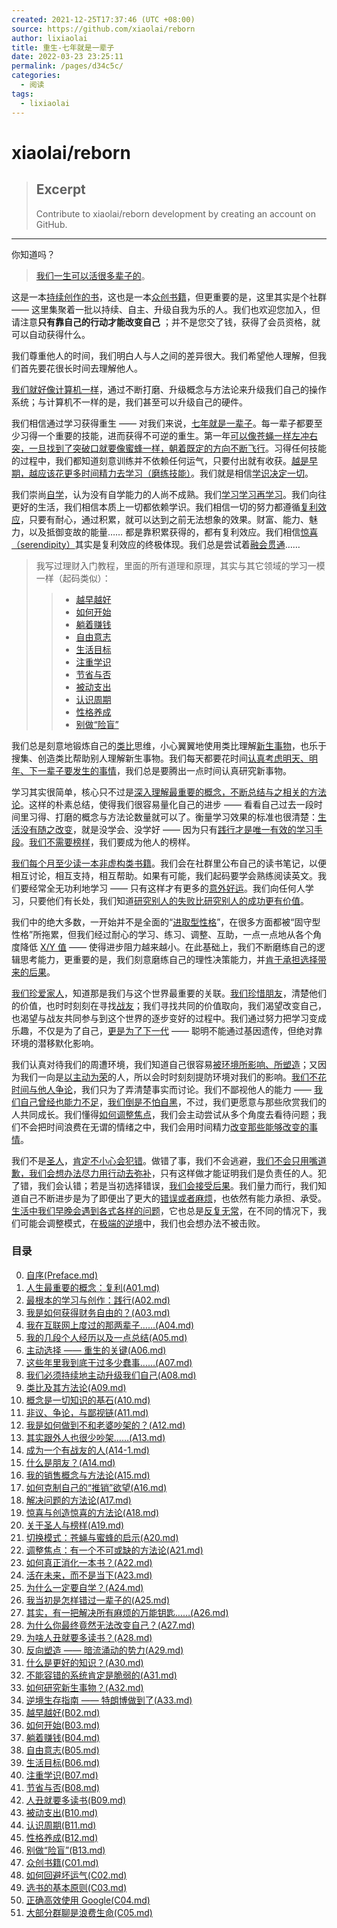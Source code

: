 ```yaml
---
created: 2021-12-25T17:37:46 (UTC +08:00)
source: https://github.com/xiaolai/reborn
author: lixiaolai
title: 重生-七年就是一辈子
date: 2022-03-23 23:25:11
permalink: /pages/d34c5c/
categories: 
  - 阅读
tags: 
  - lixiaolai
---
```


# xiaolai/reborn

> ## Excerpt
> Contribute to xiaolai/reborn development by creating an account on GitHub.

---
你知道吗？

> [我们一生可以活很多辈子的](https://github.com/xiaolai/reborn/blob/master/images/heres-sth-wrong.jpg)。

这是一本[持续创作的书](https://github.com/xiaolai/reborn/blob/master/Preface.md)，这也是一本[众创书籍](https://github.com/xiaolai/reborn/blob/master/C01.md)，但更重要的是，这里其实是个社群 —— 这里集聚着一批以持续、自主、升级自我为乐的人。我们也欢迎您加入，但请注意**只有靠自己的行动才能改变自己** ；并不是您交了钱，获得了会员资格，就可以自动获得什么。

我们尊重他人的时间，我们明白人与人之间的差异很大。我们希望他人理解，但我们首先要花很长时间去理解他人。

[我们就好像计算机一样](https://github.com/xiaolai/reborn/blob/master/A08.md)，通过不断打磨、升级概念与方法论来升级我们自己的操作系统；与计算机不一样的是，我们甚至可以升级自己的硬件。

我们相信通过学习获得重生 —— 对我们来说，[七年就是一辈子](https://github.com/xiaolai/reborn/blob/master/Preface.md)。每一辈子都要至少习得一个重要的技能，进而获得不可逆的重生。第一年[可以像苍蝇一样左冲右突，一旦找到了突破口就要像蜜蜂一样，朝着既定的方向不断飞行](https://github.com/xiaolai/reborn/blob/master/A20.md)。习得任何技能的过程中，我们都知道刻意训练并不依赖任何运气，只要付出就有收获。[越是早期，越应该花更多时间精力去学习（磨练技能）](https://github.com/xiaolai/reborn/blob/master/C02.md)。我们就是相信[学识决定一切](https://github.com/xiaolai/reborn/blob/master/B07.md)。

我们崇尚[自学](https://github.com/xiaolai/reborn/blob/master/A24.md)，认为没有自学能力的人尚不成熟。我们[学习学习再学习](https://github.com/xiaolai/reborn/blob/master/Preface.md)。我们向往更好的生活，我们相信本质上一切都依赖学识。我们相信一切的努力都遵循[复利效应](https://github.com/xiaolai/reborn/blob/master/A01.md)，只要有耐心，通过积累，就可以达到之前无法想象的效果。财富、能力、魅力，以及抵御变故的能量…… 都是靠积累获得的，都有复利效应。我们相信[惊喜（serendipity）](https://github.com/xiaolai/reborn/blob/master/A18.md)其实是复利效应的终极体现。我们总是尝试着[融会贯通](https://github.com/xiaolai/reborn/blob/master/A09.md)……

> 我写过理财入门教程，里面的所有道理和原理，其实与其它领域的学习一模一样（起码类似）：
> 
> > -   [越早越好](https://github.com/xiaolai/reborn/blob/master/B02.md)
> > -   [如何开始](https://github.com/xiaolai/reborn/blob/master/B03.md)
> > -   [躺着赚钱](https://github.com/xiaolai/reborn/blob/master/B04.md)
> > -   [自由意志](https://github.com/xiaolai/reborn/blob/master/B05.md)
> > -   [生活目标](https://github.com/xiaolai/reborn/blob/master/B06.md)
> > -   [注重学识](https://github.com/xiaolai/reborn/blob/master/B07.md)
> > -   [节省与否](https://github.com/xiaolai/reborn/blob/master/B08.md)
> > -   [被动支出](https://github.com/xiaolai/reborn/blob/master/B10.md)
> > -   [认识周期](https://github.com/xiaolai/reborn/blob/master/B11.md)
> > -   [性格养成](https://github.com/xiaolai/reborn/blob/master/B12.md)
> > -   [别做“险盲”](https://github.com/xiaolai/reborn/blob/master/B13.md)

我们总是刻意地锻炼自己的[类比](https://github.com/xiaolai/reborn/blob/master/A09.md)思维，小心翼翼地使用类比理解[新生事物](https://github.com/xiaolai/reborn/blob/master/A32.md)，也乐于搜集、创造类比帮助别人理解新生事物。我们每天都要花时间[认真考虑明天、明年、下一辈子要发生的事情](https://github.com/xiaolai/reborn/blob/master/A23.md)，我们总是要腾出一点时间认真研究新事物。

学习其实很简单，核心只不过是[深入理解最重要的概念，不断总结与之相关的方法论](https://github.com/xiaolai/reborn/blob/master/A10.md)。这样的朴素总结，使得我们很容易量化自己的进步 —— 看看自己过去一段时间里习得、打磨的概念与方法论数量就可以了。衡量学习效果的标准也很清楚：[生活没有随之改变](https://github.com/xiaolai/reborn/blob/master/A27.md)，就是没学会、没学好 —— 因为只有[践行才是唯一有效的学习手段](https://github.com/xiaolai/reborn/blob/master/A02.md)。[我们不需要榜样](https://github.com/xiaolai/reborn/blob/master/A19.md)，我们要成为他人的榜样。

[我们每个月至少读一本非虚构类书籍](https://github.com/xiaolai/reborn/blob/master/A22.md)。我们会在社群里公布自己的读书笔记，以便相互讨论，相互支持，相互帮助。如果有可能，我们起码要学会熟练阅读英文。我们要经常全无功利地学习 —— 只有这样才有更多的[意外好运](https://github.com/xiaolai/reborn/blob/master/A18.md)。我们向任何人学习，只要他们有长处，我们知道[研究别人的失败比研究别人的成功更有价值](https://github.com/xiaolai/reborn/blob/master/A26.md)。

我们中的绝大多数，一开始并不是全面的“[进取型性格](https://github.com/xiaolai/reborn/blob/master/A10.md)”，在很多方面都被“固守型性格”所拖累，但我们经过耐心的学习、练习、调整、互助，一点一点地从各个角度降低 [X/Y 值](https://github.com/xiaolai/reborn/blob/master/A10.md) —— 使得进步阻力越来越小。在此基础上，我们不断磨练自己的逻辑思考能力，更重要的是，我们刻意磨练自己的理性决策能力，并[肯于承担选择带来的后果](https://github.com/xiaolai/reborn/blob/master/A26.md)。

[我们珍爱家人](https://github.com/xiaolai/reborn/blob/master/A12.md)，知道那是我们与这个世界最重要的关联。[我们珍惜朋友](https://github.com/xiaolai/reborn/blob/master/A14.md)，清楚他们的价值，也时时刻刻在寻找[战友](https://github.com/xiaolai/reborn/blob/master/A14-1.md)；我们寻找共同的价值取向，我们渴望改变自己，也渴望与战友共同参与到这个世界的逐步变好的过程中。我们通过努力把学习变成乐趣，不仅是为了自己，[更是为了下一代](https://github.com/xiaolai/reborn/blob/master/A28.md) —— 聪明不能通过基因遗传，但绝对靠环境的潜移默化影响。

我们认真对待我们的周遭环境，我们知道自己很容易[被环境所影响、所塑造](https://github.com/xiaolai/reborn/blob/master/A29.md)；又因为我们一向是[以主动为荣](https://github.com/xiaolai/reborn/blob/master/A06.md)的人，所以会时时刻刻提防环境对我们的影响。[我们不花时间与他人争论](https://github.com/xiaolai/reborn/blob/master/A11.md)，我们只为了弄清楚事实而讨论。我们不鄙视他人的能力 —— [我们自己曾经也能力不足](https://github.com/xiaolai/reborn/blob/master/A25.md)，[我们倒是不怕自黑](https://github.com/xiaolai/reborn/blob/master/A28.md)，不过，我们更愿意与那些欣赏我们的人共同成长。我们懂得[如何调整焦点](https://github.com/xiaolai/reborn/blob/master/A21.md)，我们会主动尝试从多个角度去看待问题；我们不会把时间浪费在无谓的情绪之中，我们会用时间精力[改变那些能够改变的事情](https://github.com/xiaolai/reborn/blob/master/A26.md)。

我们不是[圣人](https://github.com/xiaolai/reborn/blob/master/A19.md)，[肯定不小心会犯错](https://github.com/xiaolai/reborn/blob/master/A19.md)。做错了事，我们不会逃避，[我们不会只用嘴道歉，我们会想办法尽力用行动去弥补](https://github.com/xiaolai/reborn/blob/master/A14.md)，只有这样做才能证明我们是负责任的人。犯了错，我们会认错；若是当初选择错误，[我们会接受后果](https://github.com/xiaolai/reborn/blob/master/A26.md)。我们量力而行，我们知道自己不断进步是为了即便出了更大的[错误或者麻烦](https://github.com/xiaolai/reborn/blob/master/A31.md)，也依然有能力承担、承受。[生活中我们早晚会遇到各式各样的问题](https://github.com/xiaolai/reborn/blob/master/A17.md)，它也总是[反复无常](https://github.com/xiaolai/reborn/blob/master/A05.md)，在不同的情况下，我们可能会调整模式，在[极端的逆境](https://github.com/xiaolai/reborn/blob/master/A33.md)中，我们也会想办法不被击败。

### 目录

0.  [自序(Preface.md)](https://github.com/xiaolai/reborn/blob/master/Preface.md)
1.  [人生最重要的概念：复利(A01.md)](https://github.com/xiaolai/reborn/blob/master/A01.md)
2.  [最根本的学习与创作：践行(A02.md)](https://github.com/xiaolai/reborn/blob/master/A02.md)
3.  [我是如何获得财务自由的？(A03.md)](https://github.com/xiaolai/reborn/blob/master/A03.md)
4.  [我在互联网上度过的那两辈子……(A04.md)](https://github.com/xiaolai/reborn/blob/master/A04.md)
5.  [我的几段个人经历以及一点总结(A05.md)](https://github.com/xiaolai/reborn/blob/master/A05.md)
6.  [主动选择 —— 重生的关键(A06.md)](https://github.com/xiaolai/reborn/blob/master/A06.md)
7.  [这些年里我到底干过多少蠢事……(A07.md)](https://github.com/xiaolai/reborn/blob/master/A07.md)
8.  [我们必须持续地主动升级我们自己(A08.md)](https://github.com/xiaolai/reborn/blob/master/A08.md)
9.  [类比及其方法论(A09.md)](https://github.com/xiaolai/reborn/blob/master/A09.md)
10.  [概念是一切知识的基石(A10.md)](https://github.com/xiaolai/reborn/blob/master/A10.md)
11.  [非议、争论，与鄙视链(A11.md)](https://github.com/xiaolai/reborn/blob/master/A11.md)
12.  [我是如何做到不和老婆吵架的？(A12.md)](https://github.com/xiaolai/reborn/blob/master/A12.md)
13.  [其实跟外人也很少吵架……(A13.md)](https://github.com/xiaolai/reborn/blob/master/A13.md)
14.  [成为一个有战友的人(A14-1.md)](https://github.com/xiaolai/reborn/blob/master/A14-1.md)
15.  [什么是朋友？(A14.md)](https://github.com/xiaolai/reborn/blob/master/A14.md)
16.  [我的销售概念与方法论(A15.md)](https://github.com/xiaolai/reborn/blob/master/A15.md)
17.  [如何克制自己的“推销”欲望(A16.md)](https://github.com/xiaolai/reborn/blob/master/A16.md)
18.  [解决问题的方法论(A17.md)](https://github.com/xiaolai/reborn/blob/master/A17.md)
19.  [惊喜与创造惊喜的方法论(A18.md)](https://github.com/xiaolai/reborn/blob/master/A18.md)
20.  [关于圣人与榜样(A19.md)](https://github.com/xiaolai/reborn/blob/master/A19.md)
21.  [切换模式：苍蝇与蜜蜂的启示(A20.md)](https://github.com/xiaolai/reborn/blob/master/A20.md)
22.  [调整焦点：有一个不可或缺的方法论(A21.md)](https://github.com/xiaolai/reborn/blob/master/A21.md)
23.  [如何真正消化一本书？(A22.md)](https://github.com/xiaolai/reborn/blob/master/A22.md)
24.  [活在未来，而不是当下(A23.md)](https://github.com/xiaolai/reborn/blob/master/A23.md)
25.  [为什么一定要自学？(A24.md)](https://github.com/xiaolai/reborn/blob/master/A24.md)
26.  [我当初是怎样错过一辈子的(A25.md)](https://github.com/xiaolai/reborn/blob/master/A25.md)
27.  [其实，有一把解决所有麻烦的万能钥匙……(A26.md)](https://github.com/xiaolai/reborn/blob/master/A26.md)
28.  [为什么你最终竟然无法改变自己？(A27.md)](https://github.com/xiaolai/reborn/blob/master/A27.md)
29.  [为啥人丑就要多读书？(A28.md)](https://github.com/xiaolai/reborn/blob/master/A28.md)
30.  [反向塑造 —— 暗流涌动的势力(A29.md)](https://github.com/xiaolai/reborn/blob/master/A29.md)
31.  [什么是更好的知识？(A30.md)](https://github.com/xiaolai/reborn/blob/master/A30.md)
32.  [不能容错的系统肯定是脆弱的(A31.md)](https://github.com/xiaolai/reborn/blob/master/A31.md)
33.  [如何研究新生事物？(A32.md)](https://github.com/xiaolai/reborn/blob/master/A32.md)
34.  [逆境生存指南 —— 特朗博做到了(A33.md)](https://github.com/xiaolai/reborn/blob/master/A33.md)
35.  [越早越好(B02.md)](https://github.com/xiaolai/reborn/blob/master/B02.md)
36.  [如何开始(B03.md)](https://github.com/xiaolai/reborn/blob/master/B03.md)
37.  [躺着赚钱(B04.md)](https://github.com/xiaolai/reborn/blob/master/B04.md)
38.  [自由意志(B05.md)](https://github.com/xiaolai/reborn/blob/master/B05.md)
39.  [生活目标(B06.md)](https://github.com/xiaolai/reborn/blob/master/B06.md)
40.  [注重学识(B07.md)](https://github.com/xiaolai/reborn/blob/master/B07.md)
41.  [节省与否(B08.md)](https://github.com/xiaolai/reborn/blob/master/B08.md)
42.  [人丑就要多读书(B09.md)](https://github.com/xiaolai/reborn/blob/master/B09.md)
43.  [被动支出(B10.md)](https://github.com/xiaolai/reborn/blob/master/B10.md)
44.  [认识周期(B11.md)](https://github.com/xiaolai/reborn/blob/master/B11.md)
45.  [性格养成(B12.md)](https://github.com/xiaolai/reborn/blob/master/B12.md)
46.  [别做“险盲”(B13.md)](https://github.com/xiaolai/reborn/blob/master/B13.md)
47.  [众创书籍(C01.md)](https://github.com/xiaolai/reborn/blob/master/C01.md)
48.  [如何回避坏运气(C02.md)](https://github.com/xiaolai/reborn/blob/master/C02.md)
49.  [选书的基本原则(C03.md)](https://github.com/xiaolai/reborn/blob/master/C03.md)
50.  [正确高效使用 Google(C04.md)](https://github.com/xiaolai/reborn/blob/master/C04.md)
51.  [大部分群聊是浪费生命(C05.md)](https://github.com/xiaolai/reborn/blob/master/C05.md)
